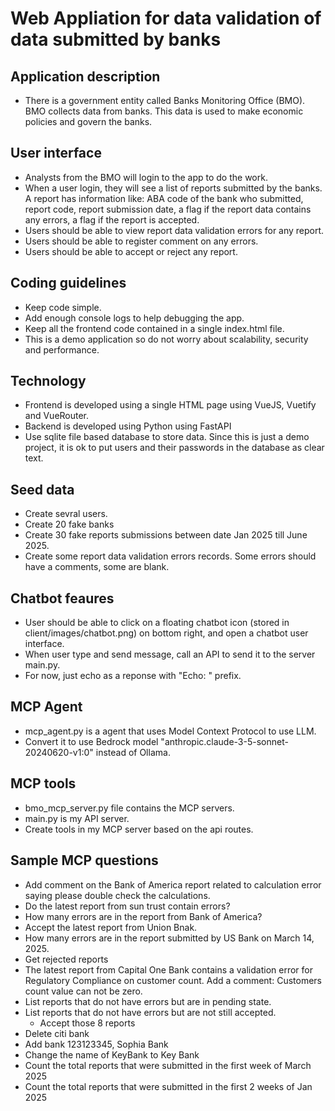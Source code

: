 # Web Appliation for data validation of data submitted by banks

## Application description
- There is a government entity called Banks Monitoring Office (BMO). BMO collects data from banks. This data is used to make economic policies and govern the banks. 


## User interface
- Analysts from the BMO will login to the app to do the work.
- When a user login, they will see a list of reports submitted by the banks. A report has information like: ABA code of the bank who submitted, report code, report submission date, a flag if the report data contains any errors, a flag if the report is accepted. 
- Users should be able to view report data validation errors for any report. 
- Users should be able to register comment on any errors. 
- Users should be able to accept or reject any report.

## Coding guidelines
- Keep code simple.
- Add enough console logs to help debugging the app.
- Keep all the frontend code contained in a single index.html file. 
- This is a demo application so do not worry about scalability, security and performance.

## Technology 
- Frontend is developed using a single HTML page using VueJS, Vuetify and VueRouter. 
- Backend is developed using Python using FastAPI
- Use sqlite file based database to store data. Since this is just a demo project, it is ok to put users and their passwords in the database as clear text.


## Seed data
- Create sevral users.
- Create 20 fake banks
- Create 30 fake reports submissions between date Jan 2025 till June 2025.
- Create some report data validation errors records. Some errors should have a comments, some are blank.


## Chatbot feaures
- User should be able to click on a floating chatbot icon (stored in client/images/chatbot.png) on bottom right, and open a chatbot user interface.
- When user type and send message, call an API to send it to the server main.py.
- For now, just echo as a reponse with "Echo: " prefix.

## MCP Agent
- mcp_agent.py is a agent that uses Model Context Protocol to use LLM.
- Convert it to use Bedrock model "anthropic.claude-3-5-sonnet-20240620-v1:0" instead of Ollama.

## MCP tools
- bmo_mcp_server.py file contains the MCP servers. 
- main.py is my API server.
- Create tools in my MCP server based on the api routes.


## Sample MCP questions
- Add comment on the Bank of America report related to calculation error saying please double check the calculations.
- Do the latest report from sun trust contain errors?
- How many errors are in the report from Bank of America?
- Accept the latest report from Union Bnak.
- How many errors are in the report submitted by US Bank on March 14, 2025. 
- Get rejected reports
- The latest report from Capital One Bank contains a validation error for Regulatory Compliance on customer count. Add a comment: Customers count value can not be zero.
- List reports that do not have errors but are in pending state.
- List reports that do not have errors but are not still accepted.
    - Accept those 8 reports
- Delete citi bank
- Add bank 123123345, Sophia Bank
- Change the name of KeyBank to Key Bank
- Count the total reports that were submitted in the first week of March 2025
- Count the total reports that were submitted in the first 2 weeks of Jan 2025

